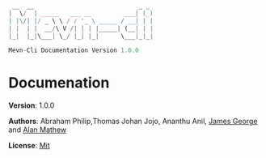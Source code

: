 ```js

 __  __                             _ _ 
|  \/  | _____   ___ __         ___| (_)  
| |\/| |/ _ \ \ / / '_ \ _____ / __| | | 
| |  | |  __/\ V /| | | |_____| (__| | | 
|_|  |_|\___| \_/ |_| |_|      \___|_|_|

Mevn-Cli Documentation Version 1.0.0

```

# Documenation

**Version**: 1.0.0

**Authors**: Abraham Philip,Thomas Johan Jojo, Ananthu Anil, [James George](https://www.github.com/jamesgeorge007) and [Alan Mathew](https://www.github.com/alanmathew333)

**License**: [Mit](https://opensource.org/licenses/MIT)
